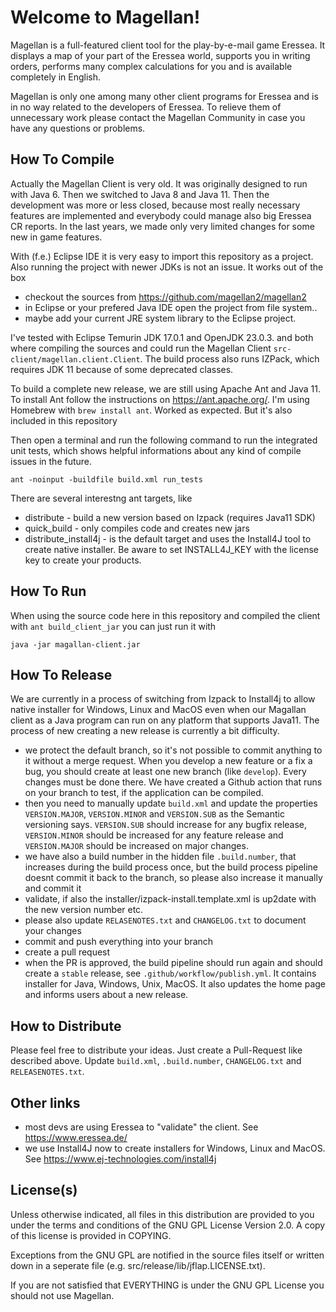 # Welcome to Magellan!

Magellan is a full-featured client tool for the play-by-e-mail game Eressea. It displays a map of your part of the Eressea world, supports you in writing orders, performs many complex calculations for you and is available completely in English.

Magellan is only one among many other client programs for Eressea and is in no way related to the developers of Eressea. To relieve them of unnecessary work please contact the Magellan Community in case you have any questions or problems.

## How To Compile

Actually the Magellan Client is very old. It was originally designed to run with Java 6. Then we switched to Java 8 and Java 11. Then the development was more or less closed, because most really necessary features are implemented and everybody could manage also big Eressea CR reports. In the last years, we made only very limited changes for some new in game features.

With (f.e.) Eclipse IDE it is very easy to import this repository as a project. Also running the project with newer JDKs is not an issue. It works out of the box

- checkout the sources from https://github.com/magellan2/magellan2
- in Eclipse or your prefered Java IDE open the project from file system..
- maybe add your current JRE system library to the Eclipse project. 

I've tested with Eclipse Temurin JDK 17.0.1 and OpenJDK 23.0.3. and both where compiling the sources and could run the Magellan Client `src-client/magellan.client.Client`. The build process also runs IZPack, which requires JDK 11 because of some deprecated classes.

To build a complete new release, we are still using Apache Ant and Java 11. To install Ant follow the instructions on https://ant.apache.org/. I'm using Homebrew with `brew install ant`. Worked as expected. But it's also included in this repository

Then open a terminal and run the following command to run the integrated unit tests, which shows helpful informations about any kind of compile issues in the future.

    ant -noinput -buildfile build.xml run_tests

There are several interestng ant targets, like

- distribute - build a new version based on Izpack (requires Java11 SDK)
- quick_build - only compiles code and creates new jars
- distribute_install4j - is the default target and uses the Install4J tool to create native installer. Be aware to set INSTALL4J_KEY with the license key to create your products.

## How To Run

When using the source code here in this repository and compiled the client with `ant build_client_jar` you can just run it with

    java -jar magallan-client.jar

## How To Release

We are currently in a process of switching from Izpack to Install4j to allow native installer for Windows, Linux and MacOS even when our Magallan client as a Java program can run on any platform that supports Java11. The process of new creating a new release is currently a bit difficulty.

- we protect the default branch, so it's not possible to commit anything to it without a merge request. When you develop a new feature or a fix a bug, you should create at least one new branch (like `develop`). Every changes must be done there. We have created a Github action that runs on your branch to test, if the application can be compiled.
- then you need to manually update `build.xml` and update the properties `VERSION.MAJOR`, `VERSION.MINOR` and `VERSION.SUB` as the Semantic versioning says. `VERSION.SUB` should increase for any bugfix release, `VERSION.MINOR` should be increased for any feature release and `VERSION.MAJOR` should be increased on major changes.
- we have also a build number in the hidden file `.build.number`, that increases during the build process once, but the build process pipeline doesnt commit it back to the branch, so please also increase it manually and commit it
- validate, if also the installer/izpack-install.template.xml is up2date with the new version number etc.
- please also update `RELASENOTES.txt` and `CHANGELOG.txt` to document your changes
- commit and push everything into your branch
- create a pull request
- when the PR is approved, the build pipeline should run again and should create a `stable` release, see `.github/workflow/publish.yml`. It contains installer for Java, Windows, Unix, MacOS. It also updates the home page and informs users about a new release.

## How to Distribute

Please feel free to distribute your ideas. Just create a Pull-Request like described above. Update `build.xml`, `.build.number`, `CHANGELOG.txt` and `RELEASENOTES.txt`. 

## Other links

- most devs are using Eressea to "validate" the client. See https://www.eressea.de/
- we use Install4J now to create installers for Windows, Linux and MacOS. See https://www.ej-technologies.com/install4j

## License(s)

Unless otherwise indicated, all files in this distribution are
provided to you under the terms and conditions of the GNU GPL
License Version 2.0. A copy of this license is provided in
COPYING.

Exceptions from the GNU GPL  are notified in the source files
itself or written down in a seperate file (e.g. 
src/release/lib/jflap.LICENSE.txt).

If you are not satisfied that EVERYTHING is under the GNU GPL 
License you should not use Magellan.
